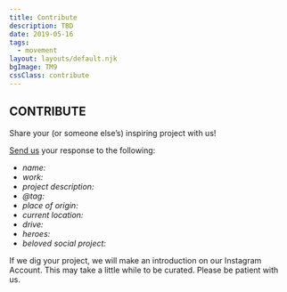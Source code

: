 ```yaml
---
title: Contribute
description: TBD
date: 2019-05-16
tags:
  - movement
layout: layouts/default.njk
bgImage: TM9
cssClass: contribute
---
```

## CONTRIBUTE

Share your (or someone else’s) inspiring project with us!

[Send us](mailto:connect@transmodernity.org) your response to the following:


- _name:_
- _work:_
- _project description:_
- _@tag:_
- _place of origin:_
- _current location:_
- _drive:_
- _heroes:_
- _beloved social project:_

If we dig your project, we will make an introduction on our Instagram Account.
This may take a little while to be curated. Please be patient with us.



